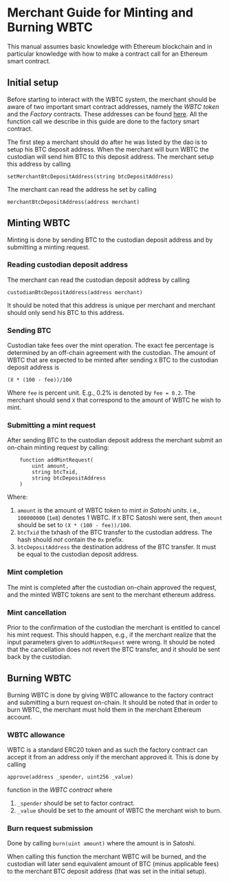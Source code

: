 # Merchant Guide for Minting and Burning WBTC
This manual assumes basic knowledge with Ethereum blockchain and in particular knowledge with how to make a contract call for an Ethereum smart contract.

## Initial setup
Before starting to interact with the WBTC system, the merchant should be aware of two important smart contract addresses, namely the *WBTC token* and the *Factory* contracts.
These addresses can be found [here](https://github.com/WrappedBTC/DAO#wbtc-important-addresses).
All the function call we describe in this guide are done to the factory smart contract.

The first step a merchant should do after he was listed by the dao is to setup his BTC deposit address.
When the merchant will burn WBTC the custodian will send him BTC to this deposit address.
The merchant setup this address by calling
```
setMerchantBtcDepositAddress(string btcDepositAddress)
```
The merchant can read the address he set by calling
```
merchantBtcDepositAddress(address merchant)
```


## Minting WBTC
Minting is done by sending BTC to the custodian deposit address and by submitting a minting request.


### Reading custodian deposit address
The merchant can read the custodian deposit address by calling
```
custodianBtcDepositAddress(address merchant)
```
It should be noted that this address is unique per merchant and merchant should only send his BTC to this address.

### Sending BTC
Custodian take fees over the mint operation. The exact fee percentage is determined by an off-chain agreement with the custodian.
The amount of WBTC that are expected to be minted after sending `X` BTC to the custodian deposit address is
```
(X * (100 - fee))/100
```
Where `fee` is percent unit. E.g., 0.2% is denoted by `fee = 0.2`.
The merchant should send `X` that correspond to the amount of WBTC he wish to mint.

### Submitting a mint request
After sending BTC to the custodian deposit address the merchant submit an on-chain minting request by calling:
```
    function addMintRequest(
        uint amount,
        string btcTxid,
        string btcDepositAddress
    )
```
Where:
1. `amount` is the amount of WBTC token to mint *in Satoshi units*. i.e., `100000000` (`1e8`) denotes 1 WBTC. If `X` BTC Satoshi were sent, then `amount` should be set to `(X * (100 - fee))/100`.
2. `btcTxid` the txhash of the BTC transfer to the custodian address. The hash should *not* contain the `0x` prefix.
3. `btcDepositAddress` the destination address of the BTC transfer. It must be equal to the custodian deposit address.

### Mint completion
The mint is completed after the custodian on-chain approved the request, and the minted WBTC tokens are sent to the merchant ethereum address.

### Mint cancellation
Prior to the confirmation of the custodian the merchant is entitled to cancel his mint request.
This should happen, e.g., if the merchant realize that the input parameters given to `addMintRequest` were wrong.
It should be noted that the cancellation does not revert the BTC transfer, and it should be sent back by the custodian.

## Burning WBTC
Burning WBTC is done by giving WBTC allowance to the factory contract and submitting a burn request on-chain.
It should be noted that in order to burn WBTC, the merchant must hold them in the merchant Ethereum account. 

### WBTC allowance
WBTC is a standard ERC20 token and as such the factory contract can accept it from an address only if the merchant approved it.
This is done by calling
```
approve(address _spender, uint256 _value)
```
function in the *WBTC contract* where
1. `_spender` should be set to factor contract.
2. `_value` should be set to the amount of WBTC the merchant wish to burn.

### Burn request submission
Done by calling
```burn(uint amount)```
where the amount is in Satoshi.

When calling this function the merchant WBTC will be burned, and the custodian will later send equivalent amount of BTC (minus applicable fees) to the merchant BTC deposit address (that was set in the initial setup).
